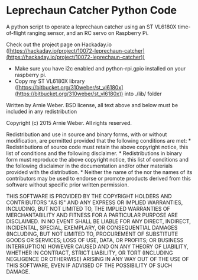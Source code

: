# Leprechaun Catcher Python Code #
A python script to operate a leprechaun catcher using an ST VL6180X time-of-flight ranging sensor, and an RC servo on Raspberry Pi.

Check out the project page on Hackaday.io ([https://hackaday.io/project/10072-leprechaun-catcher](https://hackaday.io/project/10072-leprechaun-catcher))

* Make sure you have i2c enabled and python-rpi.gpio installed on your raspberry pi.
* Copy my ST VL6180X library ([https://bitbucket.org/310weber/st_vl6180x](https://bitbucket.org/310weber/st_vl6180x)) into ./lib/ folder


Written by Arnie Weber.  BSD license, all text above and below must be included in any redistribution

Copyright (c) 2015 Arnie Weber.  All rights reserved.

Redistribution and use in source and binary forms, with or without modification, are permitted provided that the following conditions are met: * Redistributions of source code must retain the above copyright notice, this list of conditions and the following disclaimer. * Redistributions in binary form must reproduce the above copyright notice, this list of conditions and the following disclaimer in the documentation and/or other materials provided with the distribution. * Neither the name of the nor the names of its contributors may be used to endorse or promote products derived from this software without specific prior written permission.

THIS SOFTWARE IS PROVIDED BY THE COPYRIGHT HOLDERS AND CONTRIBUTORS "AS IS" AND ANY EXPRESS OR IMPLIED WARRANTIES, INCLUDING, BUT NOT LIMITED TO, THE IMPLIED WARRANTIES OF MERCHANTABILITY AND FITNESS FOR A PARTICULAR PURPOSE ARE DISCLAIMED. IN NO EVENT SHALL BE LIABLE FOR ANY DIRECT, INDIRECT, INCIDENTAL, SPECIAL, EXEMPLARY, OR CONSEQUENTIAL DAMAGES (INCLUDING, BUT NOT LIMITED TO, PROCUREMENT OF SUBSTITUTE GOODS OR SERVICES; LOSS OF USE, DATA, OR PROFITS; OR BUSINESS INTERRUPTION) HOWEVER CAUSED AND ON ANY THEORY OF LIABILITY, WHETHER IN CONTRACT, STRICT LIABILITY, OR TORT (INCLUDING NEGLIGENCE OR OTHERWISE) ARISING IN ANY WAY OUT OF THE USE OF THIS SOFTWARE, EVEN IF ADVISED OF THE POSSIBILITY OF SUCH DAMAGE.